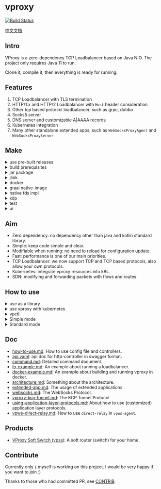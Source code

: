 # vproxy

[![Build Status](https://github.com/wkgcass/vproxy/actions/workflows/ci.yaml/badge.svg?branch=dev)](https://github.com/wkgcass/vproxy/actions/workflows/ci.yaml)

[中文文档](https://github.com/wkgcass/vproxy/blob/master/README_ZH.md)

## Intro

VProxy is a zero-dependency TCP Loadbalancer based on Java NIO. The project only requires Java 11 to run.

Clone it, compile it, then everything is ready for running.

## Features

1. TCP Loadbalancer with TLS termination
2. HTTP/1.x and HTTP/2 Loadbalancer with `Host` header consideration
3. Other tcp based protocol loadbalancer, such as grpc, dubbo
4. Socks5 server
5. DNS server and customizable A|AAAA records
6. Kubernetes integration
7. Many other standalone extended apps, such as `WebSocksProxyAgent` and `WebSocksProxyServer`

## Make

<details><summary>use pre-built releases</summary>

<br>

See the [release page](https://github.com/wkgcass/vproxy/releases).

#### For linux

Use the latest `vproxy-linux` binary file in release page.

Or

Use the jlink built runtime [here](https://github.com/wkgcass/vproxy/releases/download/1.0.0-BETA-12/vproxy-runtime-linux.tar.gz).

#### For macos

Use the latest `vproxy-macos` binary file in release page.

#### For windows

Java runtime can be found [here](https://adoptium.net/releases.html?variant=openjdk17&jvmVariant=hotspot).

#### For musl

Use the jlink built runtime [here](https://github.com/wkgcass/vproxy/releases/download/1.0.0-BETA-12/vproxy-runtime-musl.tar.gz).

</details>

<details><summary>build prerequisites</summary>

A java agent is required as a patch for gradle.  
Copy `misc/modify-gradle-compiler-args-agent.jar` to `~/.gradle/` before compiling this project.

</details>

<details><summary>jar package</summary>

<br>

```
./gradlew clean jar
java -jar build/libs/vproxy.jar -Deploy=HelloWorld
```

</details>

<details><summary>jlink</summary>

<br>

```
make jlink
./build/image/bin/vproxy -Deploy=HelloWorld
```

</details>

<details><summary>docker</summary>

<br>

```
# make docker
docker run -it --rm vproxyio/vproxy -Deploy=HelloWorld
```

</details>

<details><summary>graal native-image</summary>

<br>

```
make image
./vproxy -Deploy=HelloWorld
```

</details>

<details><summary>native fds impl</summary>

<br>

Only macos(bsd)/linux supported. And you might need to set the `JAVA_HOME` env variable before compiling.

```
make vfdposix
java -Dvfd=posix -Djava.library.path=./base/src/main/c -jar build/libs/vproxy.jar -Deploy=HelloWorld
```

And there's a special version for windows to support Tap devices: `-Dvfd=windows`, however the normal fds and event loop are stll based on jdk selector channel.

```
make vfdwindows
java -Dvfd=windows -Djava.library.path=./base/src/main/c -jar build/libs/vproxy.jar -Deploy=HelloWorld
```

Windows TAP depends on OpenVPN TAP Driver. MacOS TAP depends on tuntaposx.

MacOS TUN, Linux TAP and TUN has no extra dependencies.

</details>

<details><summary>xdp</summary>

<br>

It's recommended to run a kernel with minimum version 5.10 (or at least 5.4) in order to use xdp support in the switch module.  
If using a lower version, you cannot share the same umem with different xdp interfaces.

To build the xdp support, you will need these packages: `apt-get install -y linux-headers-$(uname -r) build-essential libelf-dev clang llvm`, then:

```
make vpxdp
```

Or compile it inside a docker container on a non-Linux platform:

```
make vpxdp-linux
```

</details>

<details><summary>test</summary>

<br>

Run test cases:

```
./gradlew runTest
```

Run test cases in docker:

```
make dockertest
```

Test vswitch, docker network plugin, vpctl, k8s controller:

```shell
# requires virtualbox installed

cd ./misc/auto-setup/
./auto-setup.sh
./auto-verify.sh
```

</details>

<details><summary>ui</summary>

<br>

vproxy provides some ui tools.

```shell
./gradlew ui:jar
java -cp ./ui/build/libs/vproxy-ui.jar $mainClassName
```

Current available ui tools:

1. `io.vproxy.ui.calculator.CalculatorMain`: an IPv4 network calculator

</details>

## Aim

* Zero dependency: no dependency other than java and kotlin standard library.
* Simple: keep code simple and clear.
* Modifiable when running: no need to reload for configuration update.
* Fast: performance is one of our main priorities.
* TCP Loadbalancer: we now support TCP and TCP based protocols, also allow your own protocols.
* Kubernetes: integrate vproxy resources into k8s.
* SDN: modifying and forwarding packets with flows and routes.

## How to use

<details><summary>use as a library</summary>

<br>

**gradle**

```groovy
implementation group: 'io.vproxy', name: 'vproxy-adaptor-netty', version: '1.0.0-BETA-12'
// all available artifacts: dep, base, adaptor-netty, adaptor-vertx
```

**maven**

```xml
<dependency>
    <groupId>io.vproxy</groupId>
    <artifactId>vproxy-adaptor-netty</artifactId>
    <version>1.0.0-BETA-12</version>
</dependency>
<!-- all available artifacts: dep, base, adaptor-netty, adaptor-vertx -->
```

**module-info.java**

```java
requires io.vproxy.dep;
requires io.vproxy.base;
requires io.vproxy.adaptor.netty;
requires io.vproxy.adaptor.vertx;
```

**netty**

```java
var acceptelg = new VProxyEventLoopGroup();
var elg = new VProxyEventLoopGroup(4);
var bootstrap = new ServerBootstrap();
bootstrap
    .channel(VProxyInetServerSocketChannel.class)
    .childHandler(new ChannelInitializer<>() {
        @Override
        protected void initChannel(Channel ch) {
            ChannelPipeline p = ch.pipeline();
            p.addLast(new HttpServerCodec());
            p.addLast(new HttpHelloWorldServerHandler());
        }
    });
bootstrap.group(acceptelg, elg);
bootstrap.bind(hostname, port).sync();
```

</details>

<details><summary>use vproxy with kubernetes</summary>

<br>

Add crd, launch vproxy and controller

```
kubectl apply -f https://github.com/vproxy-tools/vpctl/blob/master/misc/crd.yaml
kubectl apply -f https://github.com/vproxy-tools/vpctl/blob/master/misc/k8s-vproxy.yaml
```

Launch the example app

```
kubectl apply -f https://github.com/vproxy-tools/vpctl/blob/master/misc/cr-example.yaml
```

Detailed info can be found [here](https://github.com/vproxy-tools/vpctl/blob/master/README.md).

</details>

<details><summary>vpctl</summary>

<br>

A command line client application is provided to manipulate the vproxy instance. You may see more info in [vpctl repo](https://github.com/vproxy-tools/vpctl).

This tool is fully tested and simple to use. Some examples are provided in the tool repo for reference.

</details>

<details><summary>Simple mode</summary>

<br>

You can start a simple loadbalancer in one command:

```
java -Deploy=Simple -jar vproxy.jar \  
                bind {port} \
                backend {host1:port1,host2:port2} \
                [ssl {path of cert1,cert2} {path of key}] \
                [protocol {...}] \
```

Use `help` to view the parameters.

</details>

<details><summary>Standard mode</summary>

<br>

Use `help` to view the launching parameters.

After launching, you may use `help`, `man`, `man ${action}`, `man ${resource}`, `man ${resource} ${action}` to check the command manual. Also you can use `System: help` to check the system commands.

After launching vproxy, you may use `System:` to run some system commands, You may create `http-controller`s and `resp-controller`s. Then you can operate the vproxy instance using `curl` or `redis-cli`. You may also operate the vproxy instance directly using standard input (stdin).

See [command.md](https://github.com/wkgcass/vproxy/blob/master/doc/command.md) and [api doc](https://github.com/wkgcass/vproxy/blob/master/doc/api.yaml) for more info.

</details>

## Doc

* [how-to-use.md](https://github.com/wkgcass/vproxy/blob/master/doc/how-to-use.md): How to use config file and controllers.
* [api.yaml](https://github.com/wkgcass/vproxy/blob/dev/doc/api.yaml): api doc for http-controller in swagger format.
* [command.md](https://github.com/wkgcass/vproxy/blob/master/doc/command.md): Detailed command document.
* [lb-example.md](https://github.com/wkgcass/vproxy/blob/master/doc/lb-example.md): An example about running a loadbalancer.
* [docker-example.md](https://github.com/wkgcass/vproxy/blob/master/doc/docker-example.md): An example about building and running vproxy in docker.
* [architecture.md](https://github.com/wkgcass/vproxy/blob/master/doc/architecture.md): Something about the architecture.
* [extended-app.md](https://github.com/wkgcass/vproxy/blob/master/doc/extended-app.md): The usage of extended applications.
* [websocks.md](https://github.com/wkgcass/vproxy/blob/master/doc/websocks.md): The WebSocks Protocol.
* [vproxy-kcp-tunnel.md](https://github.com/wkgcass/vproxy/blob/master/doc/vproxy-kcp-tunnel.md): The KCP Tunnel Protocol.
* [using-application-layer-protocols.md](https://github.com/wkgcass/vproxy/blob/master/doc/using-application-layer-protocols.md): About how to use (customized) application layer protocols.
* [vpws-direct-relay.md](https://github.com/wkgcass/vproxy/blob/master/doc_zh/vpws-direct-relay.md): How to use `direct-relay` in `vpws-agent`.

## Products

* [VProxy Soft Switch (vpss)](https://github.com/vproxy-tools/vpss): A soft router (switch) for your home.

## Contribute

Currently only `I` myself is working on this project. I would be very happy if you want to join :)

Thanks to those who had committed PR, see [CONTRIB](https://github.com/wkgcass/vproxy/blob/master/CONTRIB.md).
